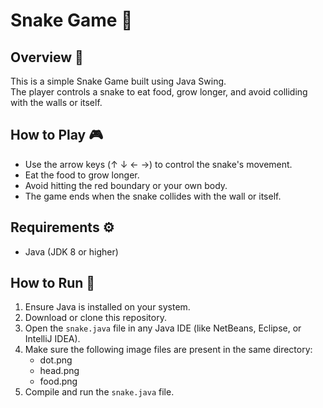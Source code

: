 # Snake Game 🐍

## Overview 🎯
This is a simple Snake Game built using Java Swing.  
The player controls a snake to eat food, grow longer, and avoid colliding with the walls or itself.

## How to Play 🎮
- Use the arrow keys (↑ ↓ ← →) to control the snake's movement.
- Eat the food to grow longer.
- Avoid hitting the red boundary or your own body.
- The game ends when the snake collides with the wall or itself.

## Requirements ⚙️
- Java (JDK 8 or higher)

## How to Run 🚀
1. Ensure Java is installed on your system.
2. Download or clone this repository.
3. Open the `snake.java` file in any Java IDE (like NetBeans, Eclipse, or IntelliJ IDEA).
4. Make sure the following image files are present in the same directory:
   - dot.png
   - head.png
   - food.png
5. Compile and run the `snake.java` file.
